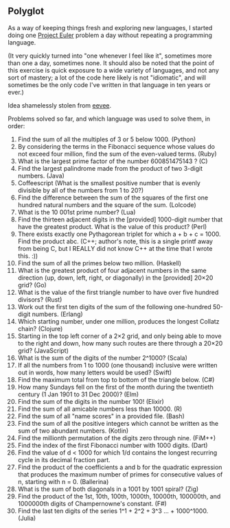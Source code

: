 ## Polyglot

As a way of keeping things fresh and exploring new languages, I started doing one [Project Euler](https://projecteuler.net/) problem a day without repeating a programming language.

(It very quickly turned into "one whenever I feel like it", sometimes more than one a day, sometimes none. It should also be noted that the point of this exercise is quick exposure to a wide variety of languages, and not any sort of mastery; a lot of the code here likely is not "idiomatic", and will sometimes be the only code I've written in that language in ten years or ever.)

Idea shamelessly stolen from [eevee](https://github.com/eevee).

Problems solved so far, and which language was used to solve them, in order:
1. Find the sum of all the multiples of 3 or 5 below 1000. (Python)
2. By considering the terms in the Fibonacci sequence whose values do not exceed four million, find the sum of the even-valued terms. (Ruby)
3. What is the largest prime factor of the number 600851475143 ? (C)
4. Find the largest palindrome made from the product of two 3-digit numbers. (Java)
5. Coffeescript (What is the smallest positive number that is evenly divisible by all of the numbers from 1 to 20?)
6. Find the difference between the sum of the squares of the first one hundred natural numbers and the square of the sum. (Lolcode)
7. What is the 10 001st prime number? (Lua)
8. Find the thirteen adjacent digits in the \[provided\] 1000-digit number that have the greatest product. What is the value of this product? (Perl)
9. There exists exactly one Pythagorean triplet for which a + b + c = 1000. Find the product abc. (C++; author's note, this is a single printf away from being C, but I REALLY did not know C++ at the time that I wrote this. :))
10. Find the sum of all the primes below two million. (Haskell)
11. What is the greatest product of four adjacent numbers in the same direction (up, down, left, right, or diagonally) in the \[provided\] 20×20 grid? (Go)
12. What is the value of the first triangle number to have over five hundred divisors? (Rust)
13. Work out the first ten digits of the sum of the following one-hundred 50-digit numbers. (Erlang)
14. Which starting number, under one million, produces the longest Collatz chain? (Clojure)
15. Starting in the top left corner of a 2×2 grid, and only being able to move to the right and down, how many such routes are there through a 20×20 grid? (JavaScript)
16. What is the sum of the digits of the number 2^1000? (Scala)
17. If all the numbers from 1 to 1000 (one thousand) inclusive were written out in words, how many letters would be used? (Swift)
18. Find the maximum total from top to bottom of the triangle below. (C#)
19. How many Sundays fell on the first of the month during the twentieth century (1 Jan 1901 to 31 Dec 2000)? (Elm)
20. Find the sum of the digits in the number 100! (Elixir)
21. Find the sum of all amicable numbers less than 10000. (R)
22. Find the sum of all "name scores" in a provided file. (Bash)
23. Find the sum of all the positive integers which cannot be written as the sum of two abundant numbers. (Kotlin)
24. Find the millionth permutation of the digits zero through nine. (FiM++)
25. Find the index of the first Fibonacci number with 1000 digits. (Dart)
26. Find the value of d < 1000 for which 1/d contains the longest recurring cycle in its decimal fraction part.
27. Find the product of the coefficients a and b for the quadratic expression that produces the maximum number of primes for consecutive values of n, starting with n = 0. (Ballerina)
28. What is the sum of both diagonals in a 1001 by 1001 spiral? (Zig)
40. Find the product of the 1st, 10th, 100th, 1000th, 10000th, 100000th, and 1000000th digits of Champernowne's constant. (F#)
48. Find the last ten digits of the series 1^1 + 2^2 + 3^3 ... + 1000^1000. (Julia)
